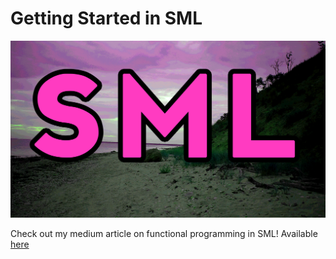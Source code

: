# Getting Started in SML

<img src="sml.png" />

Check out my medium article on functional programming in SML!
Available [here]()